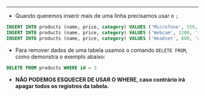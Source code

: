 ___
- Quando queremos inserir mais de uma linha precisamos usar o `;`
```sql
INSERT INTO products (name, price, category) VALUES ('Microfone', 550, 'audio');
INSERT INTO products (name, price, category) VALUES ('Webcam', 1200, 'image');
INSERT INTO products (name, price, category) VALUES ('Headset', 800, 'audio');
```
- Para remover dados de uma tabela usamos o comando `DELETE FROM`, como demonstra o exemplo abaixo:
```sql
DELETE FROM products WHERE id = 3
```
- **NÃO PODEMOS ESQUECER DE USAR O WHERE, caso contrário irá apagar todos os registros da tabela.**